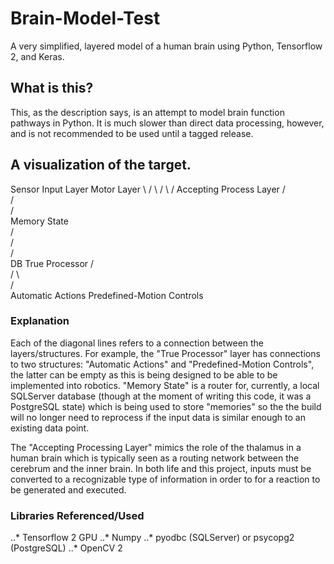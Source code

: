 # Brain-Model-Test
A very simplified, layered model of a human brain using Python, Tensorflow 2, and Keras.

## What is this?
This, as the description says, is an attempt to model brain function pathways in Python. It is much slower than direct data processing, however, and is not recommended to be used until a tagged release.

## A visualization of the target.
Sensor Input Layer                             Motor Layer
                  \                           /
                   \                         /
                    \                       /
                     Accepting Process Layer
                    /                       
                   /                         
                  /                           
      Memory State                             
     /            \
    /              \
   /                \
 DB                  True Processor
                    /              \
                   /                \  
                  /                  \
 Automatic Actions                    Predefined-Motion Controls

### Explanation
Each of the diagonal lines refers to a connection between the layers/structures. For example, the "True Processor" layer has connections to two structures: "Automatic Actions" and "Predefined-Motion Controls", the latter can be empty as this is being designed to be able to be implemented into robotics. "Memory State" is a router for, currently, a local SQLServer database (though at the moment of writing this code, it was a PostgreSQL state) which is being used to store "memories" so the the build will no longer need to reprocess if the input data is similar enough to an existing data point.

The "Accepting Processing Layer" mimics the role of the thalamus in a human brain which is typically seen as a routing network between the cerebrum and the inner brain. In both life and this project, inputs must be converted to a recognizable type of information in order to for a reaction to be generated and executed.

### Libraries Referenced/Used
..* Tensorflow 2 GPU
..* Numpy
..* pyodbc (SQLServer) or psycopg2 (PostgreSQL)
..* OpenCV 2
 
